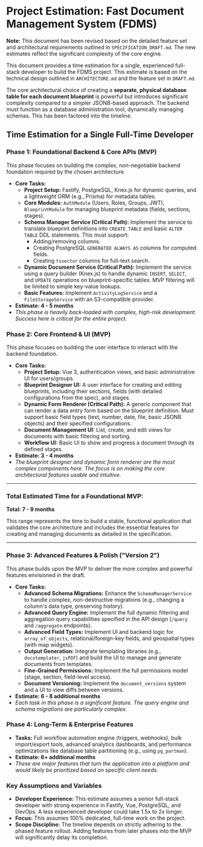 # Project Estimation: Fast Document Management System (FDMS)

**Note:** This document has been revised based on the detailed feature set and architectural requirements outlined in `SPECIFICATION_DRAFT.md`. The new estimates reflect the significant complexity of the core engine.

This document provides a time estimation for a single, experienced full-stack developer to build the FDMS project. This estimate is based on the technical design outlined in `ARCHITECTURE.md` and the feature set in `DRAFT.md`.

The core architectural choice of creating a **separate, physical database table for each document blueprint** is powerful but introduces significant complexity compared to a simpler JSONB-based approach. The backend must function as a database administration tool, dynamically managing schemas. This has been factored into the timeline.

## Time Estimation for a Single Full-Time Developer

### **Phase 1: Foundational Backend & Core APIs (MVP)**

This phase focuses on building the complex, non-negotiable backend foundation required by the chosen architecture.

*   **Core Tasks:**
    *   **Project Setup:** Fastify, PostgreSQL, Knex.js for dynamic queries, and a lightweight ORM (e.g., Prisma) for metadata tables.
    *   **Core Modules:** `AuthModule` (Users, Roles, Groups, JWT), `BlueprintModule` for managing blueprint metadata (fields, sections, stages).
    *   **Schema Manager Service (Critical Path):** Implement the service to translate blueprint definitions into `CREATE TABLE` and basic `ALTER TABLE` DDL statements. This must support:
        *   Adding/removing columns.
        *   Creating PostgreSQL `GENERATED ALWAYS AS` columns for computed fields.
        *   Creating `tsvector` columns for full-text search.
    *   **Dynamic Document Service (Critical Path):** Implement the service using a query builder (Knex.js) to handle dynamic `INSERT`, `SELECT`, and `UPDATE` operations on blueprint-specific tables. MVP filtering will be limited to simple key-value lookups.
    *   **Basic Features:** Implement `ActivityLogService` and a `FileStorageService` with an S3-compatible provider.
*   **Estimate: 4 - 5 months**
*   *This phase is heavily back-loaded with complex, high-risk development. Success here is critical for the entire project.*

### **Phase 2: Core Frontend & UI (MVP)**

This phase focuses on building the user interface to interact with the backend foundation.

*   **Core Tasks:**
    *   **Project Setup:** Vue 3, authentication views, and basic administrative UI for users/groups.
    *   **Blueprint Designer UI:** A user interface for creating and editing blueprints, including their sections, fields (with detailed configurations from the spec), and stages.
    *   **Dynamic Form Renderer (Critical Path):** A generic component that can render a data entry form based on the blueprint definition. Must support basic field types (text, number, date, file, basic JSONB objects) and their specified configurations.
    *   **Document Management UI:** List, create, and edit views for documents with basic filtering and sorting.
    *   **Workflow UI:** Basic UI to show and progress a document through its defined stages.
*   **Estimate: 3 - 4 months**
*   *The blueprint designer and dynamic form renderer are the most complex components here. The focus is on making the core architectural features usable and intuitive.*

---

### **Total Estimated Time for a Foundational MVP:**

**Total: 7 - 9 months**

This range represents the time to build a stable, functional application that validates the core architecture and includes the essential features for creating and managing documents as detailed in the specification.

---

### **Phase 3: Advanced Features & Polish ("Version 2")**

This phase builds upon the MVP to deliver the more complex and powerful features envisioned in the draft.

*   **Core Tasks:**
    *   **Advanced Schema Migrations:** Enhance the `SchemaManagerService` to handle complex, non-destructive migrations (e.g., changing a column's data type, preserving history).
    *   **Advanced Query Engine:** Implement the full dynamic filtering and aggregation query capabilities specified in the API design (`/query` and `/aggregate` endpoints).
    *   **Advanced Field Types:** Implement UI and backend logic for `array_of_objects`, relational/foreign-key fields, and geospatial types (with map widgets).
    *   **Output Generation:** Integrate templating libraries (e.g., `docxtemplater`, `jsPDF`) and build the UI to manage and generate documents from templates.
    *   **Fine-Grained Permissions:** Implement the full permissions model (stage, section, field-level access).
    *   **Document Versioning:** Implement the `document_versions` system and a UI to view diffs between versions.
*   **Estimate: 6 - 8 additional months**
*   *Each task in this phase is a significant feature. The query engine and schema migrations are particularly complex.*

### **Phase 4: Long-Term & Enterprise Features**

*   **Tasks:** Full workflow automation engine (triggers, webhooks), bulk import/export tools, advanced analytics dashboards, and performance optimizations like database table partitioning (e.g., using `pg_partman`).
*   **Estimate: 6+ additional months**
*   *These are major features that turn the application into a platform and would likely be prioritized based on specific client needs.*

### Key Assumptions and Variables

*   **Developer Experience:** This estimate assumes a senior full-stack developer with strong experience in Fastify, Vue, PostgreSQL, and DevOps. A less experienced developer could take 1.5x to 2x longer.
*   **Focus:** This assumes 100% dedicated, full-time work on the project.
*   **Scope Discipline:** The timeline depends on strictly adhering to the phased feature rollout. Adding features from later phases into the MVP will significantly delay its completion.